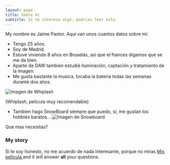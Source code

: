 ```yaml
---
layout: page
title: Sobre mi
subtitle: Si te intereso algo, podrias leer esto.
---
```


My nombre es Jaime Pastor. Aqui van unos cuantos datos sobre mi:

- Tengo 25 años.
- Soy de Madrid.
- Estuve viviendo 8 años en Bruselas, asi que el frances digamos que se me da bien.
- Aparte de DAW tambien estudié iluminación, captación y tratamiento de la imagen.
- Me gusta bastante la musica, tocaba la bateria todas las semanas durante dos años.

![Imagen de Whiplash](https://i.pinimg.com/originals/bb/9b/7d/bb9b7d5bbf709ee31190bdf2e66786b3.gif)

(Whiplash, pelicula muy recomendable)

- Tambien hago SnowBoard siempre que puedo, sí, me gustan los hobbies baratos...
![Imagen de Snowboard](https://i.pinimg.com/originals/cb/92/6f/cb926f3e249f861ce38292c06288c8c6.jpg)

Que mas necesitas?

### My story

Si te soy honesto, no me acuerdo de nada interesante, porque no miras  [Mis pelicula ](https://en.wikipedia.org/wiki/The_Princess_Bride_%28film%29) and it will answer **all** your questions.
